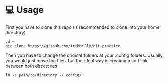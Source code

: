 # :computer: Usage
First you have to clone this repo (is recommended to clone into your home directory)

	cd ~
	git clone https://github.com/ArthMcFly/git-practice

Then you have to change the original folders at your .config folders.
Usually you would just move the files, but the ideal way is creating a soft link between both directories


	ln -s path/to/directory ~/.config/ 




